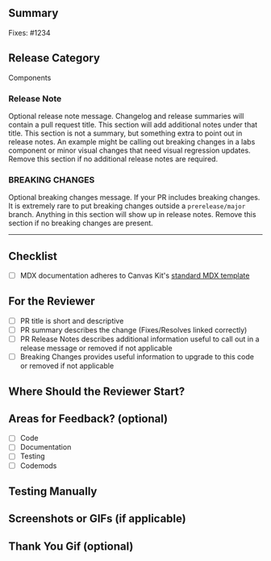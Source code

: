 <!-- Thank you for your pull request, please provide a brief summary of what this introduces (mandatory). Please point out any code that may be non-obvious to reviewers by using in-code comments. -->

## Summary

Fixes: #1234 <!-- For bug fixes, use "Fixes". For new features use "Resolves". This helps link a PR to an issue and will show up in release notes. -->

<!-- Explain the **motivation** for making this change. What existing problem does the pull request solve? Anything in the Summary section will be attached to the squashed commit when this PR is merged. -->

<!-- This is the category in the release notes. Common categories are Components, Infrastructure, Documentation, Dependencies, Codemods, and Tokens -->
## Release Category
Components

### Release Note
Optional release note message. Changelog and release summaries will contain a pull request title. This section will add additional notes under that title. This section is not a summary, but something extra to point out in release notes. An example might be calling out breaking changes in a labs component or minor visual changes that need visual regression updates. Remove this section if no additional release notes are required.

### BREAKING CHANGES
Optional breaking changes message. If your PR includes breaking changes. It is extremely rare to put breaking changes outside a `prerelease/major` branch. Anything in this section will show up in release notes. Remove this section if no breaking changes are present.

---

## Checklist

- [ ] MDX documentation adheres to Canvas Kit's [standard MDX template](https://github.com/Workday/canvas-kit/discussions/1131)

## For the Reviewer

<!-- Provide a bit of context about what this PR does. Add any additional checklist items you'd like the reviewer to check -->

- [ ] PR title is short and descriptive
- [ ] PR summary describes the change (Fixes/Resolves linked correctly)
- [ ] PR Release Notes describes additional information useful to call out in a release message or removed if not applicable
- [ ] Breaking Changes provides useful information to upgrade to this code or removed if not applicable

## Where Should the Reviewer Start?

<!-- If you were reviewing this PR, where would you want to start?  -->
<!-- e.g. `/modules/react/common/lib/utils/someUtil.ts`  -->

## Areas for Feedback? (optional)

<!-- Do you have any particular areas where you'd like additional focus or feedback from reviewers? -->

- [ ] Code
- [ ] Documentation
- [ ] Testing
- [ ] Codemods

<!-- If you would like to provide more context for where you'd like reviewer feedback, or if there are areas where you specifically do not want feedback, please describe below.  -->
## Testing Manually

<!-- Explain how your reviewer could verify this change  -->

## Screenshots or GIFs (if applicable)

<!-- Does your change affect the UI? If so, please include a screenshot or short gif. -->

## Thank You Gif (optional)

<!-- Share a fun [gif](https://giphy.com) to say thanks to your reviewer! -->
<!-- ![a smiling Shiba Inu typing on a laptop](https://media.giphy.com/media/mCRJDo24UvJMA/giphy.gif) -->
